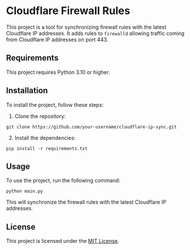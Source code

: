 # Cloudflare Firewall Rules

This project is a tool for synchronizing firewall rules with the latest Cloudflare IP addresses.
It adds rules to `firewalld` allowing traffic coming from Cloudflare IP addresses on port 443.

## Requirements

This project requires Python 3.10 or higher.

## Installation

To install the project, follow these steps:

1. Clone the repository:

`git clone https://github.com/your-username/cloudflare-ip-sync.git`

2. Install the dependencies:

`pip install -r requirements.txt`

## Usage

To use the project, run the following command:

`python main.py`

This will synchronize the firewall rules with the latest Cloudflare IP addresses.

## License

This project is licensed under the [MIT License](LICENSE).
